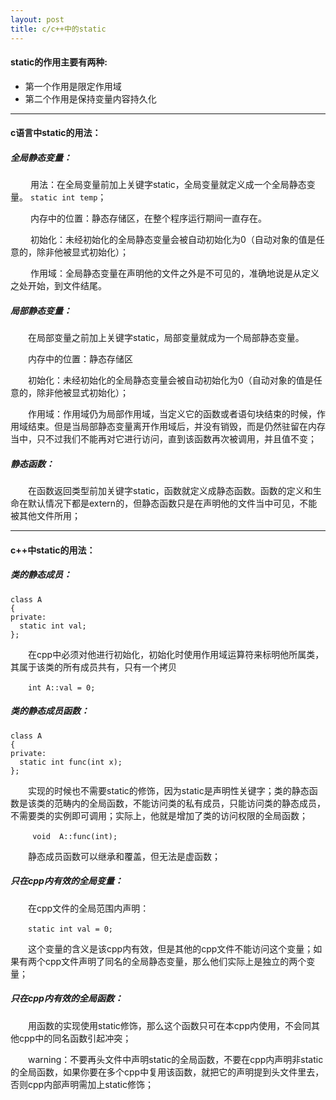 ```yaml
---
layout: post
title: c/c++中的static
---
```


#### static的作用主要有两种:

* 第一个作用是限定作用域
* 第二个作用是保持变量内容持久化

---
#### c语言中static的用法：

#####  全局静态变量：

　　 用法：在全局变量前加上关键字static，全局变量就定义成一个全局静态变量。 `static int temp`；

　　 内存中的位置：静态存储区，在整个程序运行期间一直存在。

　　 初始化：未经初始化的全局静态变量会被自动初始化为0（自动对象的值是任意的，除非他被显式初始化）；

　　 作用域：全局静态变量在声明他的文件之外是不可见的，准确地说是从定义之处开始，到文件结尾。

#####  局部静态变量：

　　在局部变量之前加上关键字static，局部变量就成为一个局部静态变量。

　　内存中的位置：静态存储区

　　初始化：未经初始化的全局静态变量会被自动初始化为0（自动对象的值是任意的，除非他被显式初始化）；

　　作用域：作用域仍为局部作用域，当定义它的函数或者语句块结束的时候，作用域结束。但是当局部静态变量离开作用域后，并没有销毁，而是仍然驻留在内存当中，只不过我们不能再对它进行访问，直到该函数再次被调用，并且值不变；

#####  静态函数：

　　在函数返回类型前加关键字static，函数就定义成静态函数。函数的定义和生命在默认情况下都是extern的，但静态函数只是在声明他的文件当中可见，不能被其他文件所用；

---
#### c++中static的用法：

##### 类的静态成员：

```
class A
{
private:
  static int val;
};
```

&emsp;&emsp;在cpp中必须对他进行初始化，初始化时使用作用域运算符来标明他所属类，其属于该类的所有成员共有，只有一个拷贝

&emsp;&emsp;`int A::val = 0;`

##### 类的静态成员函数：
```
class A
{
private:
  static int func(int x);
};
```
&emsp;&emsp;实现的时候也不需要static的修饰，因为static是声明性关键字；类的静态函数是该类的范畴内的全局函数，不能访问类的私有成员，只能访问类的静态成员，不需要类的实例即可调用；实际上，他就是增加了类的访问权限的全局函数；

&emsp;&emsp;` void  A::func(int);`

&emsp;&emsp;静态成员函数可以继承和覆盖，但无法是虚函数；

##### 只在cpp内有效的全局变量：

&emsp;&emsp;在cpp文件的全局范围内声明：

&emsp;&emsp;`static int val = 0;`

&emsp;&emsp;这个变量的含义是该cpp内有效，但是其他的cpp文件不能访问这个变量；如果有两个cpp文件声明了同名的全局静态变量，那么他们实际上是独立的两个变量；

##### 只在cpp内有效的全局函数：

&emsp;&emsp;用函数的实现使用static修饰，那么这个函数只可在本cpp内使用，不会同其他cpp中的同名函数引起冲突；

&emsp;&emsp;warning：不要再头文件中声明static的全局函数，不要在cpp内声明非static的全局函数，如果你要在多个cpp中复用该函数，就把它的声明提到头文件里去，否则cpp内部声明需加上static修饰；
